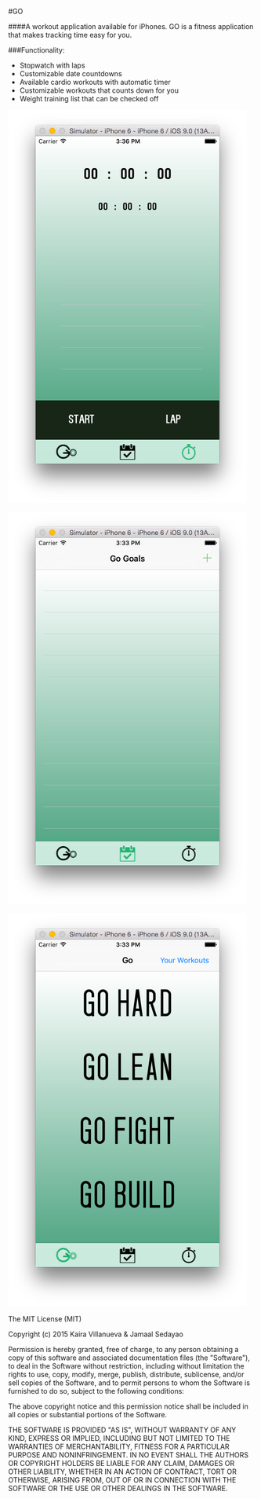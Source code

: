 #GO

####A workout application available for iPhones. GO is a fitness application that makes tracking time easy for you.

###Functionality:
* Stopwatch with laps
* Customizable date countdowns
* Available cardio workouts with automatic timer
* Customizable workouts that counts down for you
* Weight training list that can be checked off

![GO](/images/goshot1.png?raw=true "Optional Title")

![GO](/images/goshot2.png?raw=true "Optional Title")

![GO](/images/goshot3.png?raw=true "Optional Title")


The MIT License (MIT)

Copyright (c) 2015 Kaira Villanueva & Jamaal Sedayao

Permission is hereby granted, free of charge, to any person obtaining a copy
of this software and associated documentation files (the "Software"), to deal
in the Software without restriction, including without limitation the rights
to use, copy, modify, merge, publish, distribute, sublicense, and/or sell
copies of the Software, and to permit persons to whom the Software is
furnished to do so, subject to the following conditions:

The above copyright notice and this permission notice shall be included in
all copies or substantial portions of the Software.

THE SOFTWARE IS PROVIDED "AS IS", WITHOUT WARRANTY OF ANY KIND, EXPRESS OR
IMPLIED, INCLUDING BUT NOT LIMITED TO THE WARRANTIES OF MERCHANTABILITY,
FITNESS FOR A PARTICULAR PURPOSE AND NONINFRINGEMENT. IN NO EVENT SHALL THE
AUTHORS OR COPYRIGHT HOLDERS BE LIABLE FOR ANY CLAIM, DAMAGES OR OTHER
LIABILITY, WHETHER IN AN ACTION OF CONTRACT, TORT OR OTHERWISE, ARISING FROM,
OUT OF OR IN CONNECTION WITH THE SOFTWARE OR THE USE OR OTHER DEALINGS IN
THE SOFTWARE.

